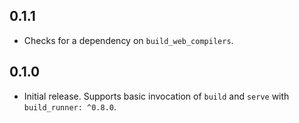 ## 0.1.1

- Checks for a dependency on `build_web_compilers`.

## 0.1.0

- Initial release. Supports basic invocation of `build` and `serve` with
  `build_runner: ^0.8.0`.
